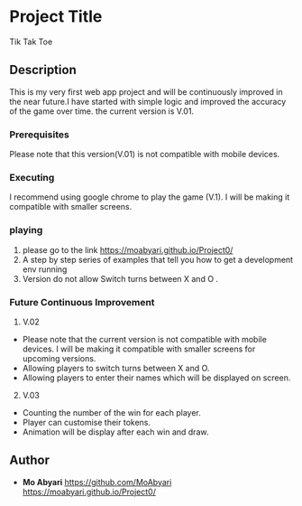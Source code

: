 # Project Title

Tik Tak Toe

## Description

This is my very first web app project and will be continuously improved in the near future.I have started with simple logic and improved the accuracy of the game over time. the current version is V.01.


### Prerequisites

Please note that this version(V.01) is not compatible with mobile devices.

### Executing

I recommend using google chrome to play the game (V.1). I will be making it compatible with smaller screens.


### playing

1. please go to the link https://moabyari.github.io/Project0/
2. A step by step series of examples that tell you how to get a development env running
2. Version do not allow Switch turns between X and O .

### Future Continuous Improvement

1. V.02

* Please note that the current version is not compatible with mobile devices. I will be making it compatible with smaller screens for upcoming versions.
* Allowing players to switch turns between X and O.
* Allowing players to enter their names which will be displayed on screen.

2. V.03

* Counting the number of the win for each player.
* Player can customise their tokens.
* Animation will be display after each win and draw.


## Author

* **Mo Abyari** https://github.com/MoAbyari
https://moabyari.github.io/Project0/
